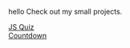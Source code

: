 hello
Check out my small projects.

[JS Quiz](https://js-quiz-57869.web.app/) <br>
[Countdown](https://earthday-count.firebaseapp.com/)
